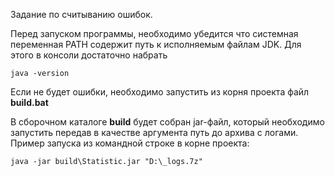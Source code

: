 Задание по считыванию ошибок.

Перед запуском программы, необходимо убедится что системная переменная PATH содержит путь к исполняемым файлам JDK.
Для этого в консоли достаточно набрать
```
java -version
```
Если не будет ошибки, необходимо запустить из корня проекта файл **build.bat**

В сборочном каталоге **build** будет собран jar-файл, который необходимо запустить передав в качестве аргумента
путь до архива с логами.
Пример запуска из командной строке в корне проекта:
```
java -jar build\Statistic.jar "D:\_logs.7z"
```